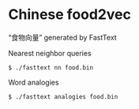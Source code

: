 # Chinese food2vec

“食物向量” generated by FastText


Nearest neighbor queries
```
$ ./fasttext nn food.bin
```

Word analogies
```
$ ./fasttext analogies food.bin 
```